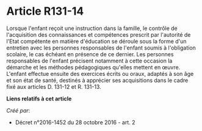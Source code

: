 # Article R131-14

Lorsque  l'enfant reçoit une instruction dans la famille, le contrôle de  l'acquisition des connaissances et compétences
prescrit par l'autorité  de l'Etat compétente en matière d'éducation se déroule sous la forme  d'un entretien avec les
personnes responsables de l'enfant soumis à  l'obligation scolaire, le cas échéant en présence de ce dernier. Les  personnes
responsables de l'enfant précisent notamment à cette occasion  la démarche et les méthodes pédagogiques qu'elles mettent en
œuvre.  L'enfant effectue ensuite des exercices écrits ou oraux, adaptés à son  âge et son état de santé, destinés à
apprécier ses acquisitions dans le  cadre fixé aux articles D. 131-12 et R. 131-13.

**Liens relatifs à cet article**

_Créé par_:

  - Décret n°2016-1452 du 28 octobre 2016 - art. 2
